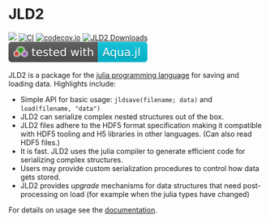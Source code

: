 # JLD2

[![](https://img.shields.io/badge/docs-online-blue.svg)](https://JuliaIO.github.io/JLD2.jl/dev)
[![CI](https://github.com/JuliaIO/JLD2.jl/actions/workflows/ci.yml/badge.svg)](https://github.com/JuliaIO/JLD2.jl/actions/workflows/ci.yml)
[![codecov.io](https://codecov.io/github/JuliaIO/JLD2.jl/coverage.svg?branch=master)](https://codecov.io/github/JuliaIO/JLD2.jl?branch=master)
[![JLD2 Downloads](https://img.shields.io/badge/dynamic/json?url=http%3A%2F%2Fjuliapkgstats.com%2Fapi%2Fv1%2Fmonthly_downloads%2FJLD2&query=total_requests&suffix=%2Fmonth&label=Downloads)](http://juliapkgstats.com/pkg/JLD2)
[![Aqua QA](https://raw.githubusercontent.com/JuliaTesting/Aqua.jl/master/badge.svg)](https://github.com/JuliaTesting/Aqua.jl)


JLD2 is a package for the [julia programming language](https://julialang.org/) for saving and loading data.
Highlights include:

- Simple API for basic usage: `jldsave(filename; data)` and `load(filename, "data")`
- JLD2 can serialize complex nested structures out of the box.
- JLD2 files adhere to the HDF5 format specification making it compatible with HDF5 tooling
and H5 libraries in other languages. (Can also read HDF5 files.)
- It is fast. JLD2 uses the julia compiler to generate efficient code for serializing complex structures.
- Users may provide custom serialization procedures to control how data gets stored.
- JLD2 provides *upgrade* mechanisms for data structures that need post-processing on load (for example when the julia types have changed) 

For details on usage see the [documentation](https://JuliaIO.github.io/JLD2.jl/dev).